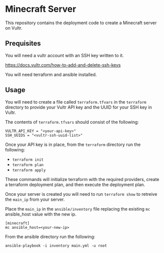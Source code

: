 # Minecraft Server
This repository contains the deployment code to create a 
Minecraft server on Vultr.

## Prequisites
You will need a vultr account with an SSH key written to it. 

https://docs.vultr.com/how-to-add-and-delete-ssh-keys

You will need terraform and ansible installed. 

## Usage
You will need to create a file called `terraform.tfvars` in the `terraform` 
directory to provide your Vultr API key and the UUID for your SSH key in Vultr. 

The contents of `terraform.tfvars` should consist of the following:

```
VULTR_API_KEY = "<your-api-key>"
SSH_UUIDS = "<vultr-ssh-uuid-list>"
```

Once your API key is in place, from the `terraform` directory run the following:

- `terraform init`
- `terraform plan`
- `terraform apply`

These commands will initialize terraform with the required providers, create a
terraform deployment plan, and then execute the deployment plan. 

Once your server is created you will need to run `terraform show` to retreive 
the `main_ip` from your server.  

Place the `main_ip` in the `ansible/inventory` file replacing the existing `mc` 
ansible_host value with the new ip. 

```
[minecraft]
mc ansible_host=<your-new-ip>
```

From the ansible directory run the following:

```
ansible-playbook -i inventory main.yml -u root
```